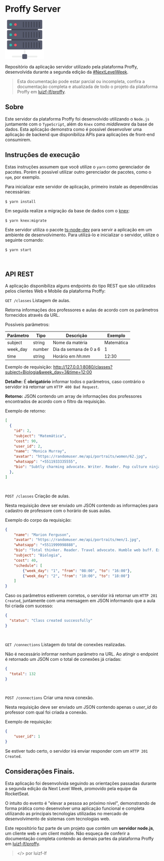 # Proffy Server

<img src="./docs/resources/img/icons/servers.svg" height="128px">

Repositório da aplicação servidor utilizado pela plataforma Proffy, desenvolvida durante a segunda edição da [#NextLevelWeek](https://nextlevelweek.com/).

> Esta documentação pode estar parcial ou incompleta, confira a documentação completa e atualizada de todo o projeto da plataforma Proffy em [luizf-lf/proffy](https://github.com/luizf-lf/proffy).

## Sobre

Este servidor da plataforma Proffy foi desenvolvido utilizando o `Node.js` juntamente com o `TypeScript`, além do `Knex` como _middleware_ da base de dados. Esta aplicação demonstra como é possível desenvolver uma aplicação de backend que disponibiliza APIs para aplicações de front-end consumirem.

## Instruções de execução

Estas instruções assumem que você utilize o `yarn` como gerenciador de pacotes. Porém é possível utilizar outro gerenciador de pacotes, como o `npm`, por exemplo.

Para inicializar este servidor de aplicação, primeiro instale as dependências necessárias:

`$ yarn install`

Em seguida realize a migração da base de dados com o [knex](http://knexjs.org/):

`$ yarn knex:migrate`

Este servidor utiliza o pacote [ts-node-dev](https://www.npmjs.com/package/ts-node-dev) para servir a aplicação em um ambiente de desenvolvimento. Para utilizá-lo e inicializar o servidor, utilize o seguinte comando:

`$ yarn start`

<br />

## API REST

A aplicação disponibiliza alguns endpoints do tipo REST que são utilizados pelos clientes Web e Mobile da plataforma Proffy:

`GET /classes` Listagem de aulas.

Retorna informações dos professores e aulas de acordo com os parâmetros fornecidos através da URL.

Possíveis parâmetros:

| Parâmetro | Tipo   | Descrição              | Exemplo    |
| --------- | ------ | ---------------------- | ---------- |
| subject   | string | Nome da matéria        | Matemática |
| week_day  | number | Dia da semana de 0 a 6 | 1          |
| time      | string | Horário em _hh:mm_     | 12:30      |

Exemplo de requisição: http://127.0.0.1:8080/classes?subject=Biologia&week_day=3&time=12:00

**Detalhe:** É **obrigatório** informar todos o parâmetros, caso contrário o servidor irá retornar um `HTTP 400 Bad Request`.

**Retorno:** JSON contendo um array de informações dos professores encontrados de acordo com o filtro da requisição.

Exemplo de retorno:

```JSON
[
  {
    "id": 2,
    "subject": "Matemática",
    "cost": 90,
    "user_id": 2,
    "name": "Monica Murray",
    "avatar": "https://randomuser.me/api/portraits/women/62.jpg",
    "whatsapp": "+5511933335555",
    "bio": "Subtly charming advocate. Writer. Reader. Pop culture ninja. Music enthusiast."
  },
]
```

<br />

`POST /classes` Criação de aulas.

Nesta requisição deve ser enviado um JSON contendo as informações para cadastro de professore com o horário de suas aulas.

Exemplo do corpo da requisição:

```JSON
{
    "name": "Marion Ferguson",
    "avatar": "https://randomuser.me/api/portraits/men/1.jpg",
    "whatsapp": "+5511999998888",
    "bio": "Total thinker. Reader. Travel advocate. Humble web buff. Extreme organizer. Bacon lover.",
    "subject": "Biologia",
    "cost": 40,
    "schedule": [
        {"week_day": "1", "from": "08:00", "to": "16:00"},
        {"week_day": "2", "from": "10:00", "to": "18:00"}
    ]
}
```

Caso os parâmetros estiverem corretos, o servidor irá retornar um `HTTP 201 Created`, juntamente com uma mensagem em JSON informando que a aula foi criada com sucesso:

```JSON
{
  "status": "Class created successfully"
}
```

<br />

`GET /connections` Listagem do total de conexões realizadas.

Não é necessário informar nenhum parâmetro na URL. Ao atingir o endpoint é retornado um JSON com o total de conexões já criadas:

```JSON
{
  "total": 132
}
```

<br />

`POST /connections` Criar uma nova conexão.

Nesta requisição deve ser enviado um JSON contendo apenas o _user_id_ do professor com qual foi criada a conexão.

Exemplo de requisição:

```JSON
{
    "user_id": 1
}
```

Se estiver tudo certo, o servidor irá enviar responder com um `HTTP 201 Created`.

## Considerações Finais.

Esta aplicação foi desenvolvida seguindo as orientações passadas durante a segunda edição da Next Level Week, promovido pela equipe da RocketSeat.

O intuito do evento é "elevar a pessoa ao próximo nível", demonstrando de forma prática como desenvolver uma aplicação funcional e completa utilizando as principais tecnologias utilizadas no mercado de desenvolvimento de sistemas com tecnologias web.

Este repositório faz parte de um projeto que contém um **servidor node.js**, um cliente web e um client mobile. Não esqueça de conferir a documentação completa contendo as demais partes da plataforma Proffy em [luizf-lf/proffy](https://github.com/luizf-lf/proffy).

> </> por luizf-lf
